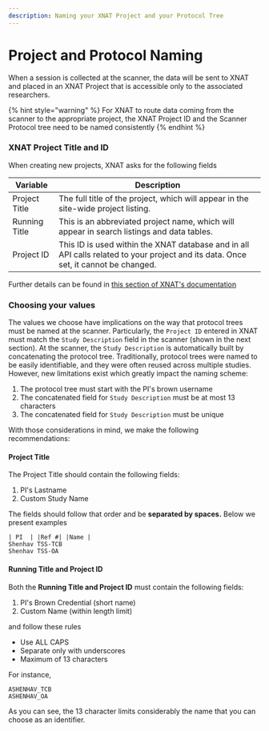 ```yaml
---
description: Naming your XNAT Project and your Protocol Tree
---
```


# Project and Protocol Naming

When a session is collected at the scanner, the data will be sent to XNAT and placed in an XNAT Project that is accessible only to the associated researchers.&#x20;

{% hint style="warning" %}
For XNAT to route data coming from the scanner to the appropriate project, the XNAT Project ID and the Scanner Protocol tree need to be named consistently
{% endhint %}

### XNAT Project Title and ID

When creating new projects, XNAT asks for the following fields

| Variable      | Description                                                                                                                         |
| ------------- | ----------------------------------------------------------------------------------------------------------------------------------- |
| Project Title | The full title of the project, which will appear in the site-wide project listing.                                                  |
| Running Title | This is an abbreviated project name, which will appear in search listings and data tables.                                          |
| Project ID    | This ID is used within the XNAT database and in all API calls related to your project and its data. Once set, it cannot be changed. |

Further details can be found in [this section of XNAT's documentation](https://wiki.xnat.org/documentation/how-to-use-xnat/creating-and-managing-projects)

### Choosing your values

The values we choose have implications on the way that protocol trees must be named at the scanner. Particularly, the `Project ID` entered in XNAT must match the `Study Description` field in the scanner (shown in the next section). At the scanner, the `Study Description` is automatically built by concatenating the protocol tree. Traditionally, protocol trees were named to be easily identifiable, and they were often reused across multiple studies. However, new limitations exist which greatly impact the naming scheme:

1. The protocol tree must start with the PI's brown username
2. The concatenated field for `Study Description` must be at most 13 characters
3. The concatenated field for `Study Description` must be unique

With those considerations in mind, we make the following recommendations:

#### **Project Title**

The Project Title should contain the following fields:

1. PI's Lastname
2. Custom Study Name

The fields should follow that order and be **separated by spaces.** Below we present examples

```
| PI  | |Ref #| |Name |
Shenhav TSS-TCB
Shenhav TSS-OA
```

#### **Running Title and Project ID**

Both the **Running Title and Project ID** must contain the following fields:

1. PI's Brown Credential (short name)
2. Custom Name (within length limit)

and follow these rules

* Use ALL CAPS
* Separate only with underscores
* Maximum of 13 characters

For instance,

```
ASHENHAV_TCB
ASHENHAV_OA
```

As you can see, the 13 character limits considerably the name that you can choose as an identifier.
